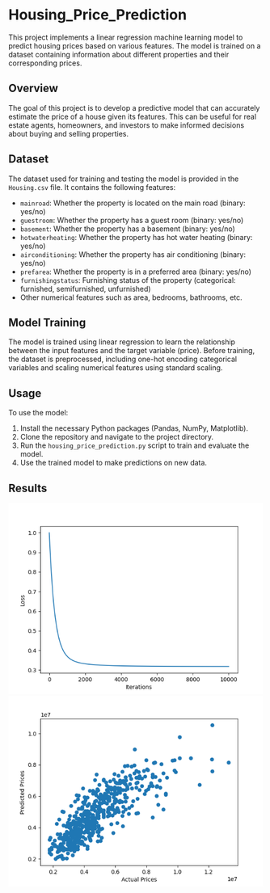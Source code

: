 # Housing_Price_Prediction
This project implements a linear regression machine learning model to predict housing prices based on various features. The model is trained on a dataset containing information about different properties and their corresponding prices.

## Overview

The goal of this project is to develop a predictive model that can accurately estimate the price of a house given its features. This can be useful for real estate agents, homeowners, and investors to make informed decisions about buying and selling properties.

## Dataset

The dataset used for training and testing the model is provided in the `Housing.csv` file. It contains the following features:

- `mainroad`: Whether the property is located on the main road (binary: yes/no)
- `guestroom`: Whether the property has a guest room (binary: yes/no)
- `basement`: Whether the property has a basement (binary: yes/no)
- `hotwaterheating`: Whether the property has hot water heating (binary: yes/no)
- `airconditioning`: Whether the property has air conditioning (binary: yes/no)
- `prefarea`: Whether the property is in a preferred area (binary: yes/no)
- `furnishingstatus`: Furnishing status of the property (categorical: furnished, semifurnished, unfurnished)
- Other numerical features such as area, bedrooms, bathrooms, etc.

## Model Training

The model is trained using linear regression to learn the relationship between the input features and the target variable (price). Before training, the dataset is preprocessed, including one-hot encoding categorical variables and scaling numerical features using standard scaling.

## Usage

To use the model:

1. Install the necessary Python packages (Pandas, NumPy, Matplotlib).
2. Clone the repository and navigate to the project directory.
3. Run the `housing_price_prediction.py` script to train and evaluate the model.
4. Use the trained model to make predictions on new data.

## Results
![Model Performance](lossfxnf.png)
![Model Performance2](scaatterplotf.png)


